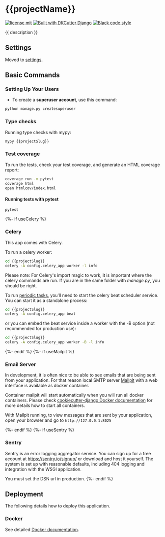 # {{projectName}}

[![license mit](https://img.shields.io/badge/licence-MIT-56BEB8)](LICENSE)
[![Built with DKCutter Django](https://img.shields.io/badge/built%20with-Cookiecutter%20Django-ff69b4.svg?logo=cookiecutter)](https://github.com/dkshs/cookiecutter-django)
[![Black code style](https://img.shields.io/badge/code%20style-black-000000.svg)](https://github.com/ambv/black)

{{ description }}

## Settings

Moved to [settings](https://github.com/dkshs/cookiecutter-django/blob/master/docs/settings.md).

## Basic Commands

### Setting Up Your Users

- To create a **superuser account**, use this command:

```bash
python manage.py createsuperuser
```

### Type checks

Running type checks with mypy:

```bash
mypy {{projectSlug}}
```

### Test coverage

To run the tests, check your test coverage, and generate an HTML coverage report:

```bash
coverage run -m pytest
coverage html
open htmlcov/index.html
```

#### Running tests with pytest

```bash
pytest
```

{%- if useCelery %}

### Celery

This app comes with Celery.

To run a celery worker:

```bash
cd {{projectSlug}}
celery -A config.celery_app worker -l info
```

Please note: For Celery's import magic to work, it is important where the celery commands are run. If you are in the same folder with *manage.py*, you should be right.

To run [periodic tasks](https://docs.celeryq.dev/en/stable/userguide/periodic-tasks.html), you'll need to start the celery beat scheduler service. You can start it as a standalone process:

```bash
cd {{projectSlug}}
celery -A config.celery_app beat
```

or you can embed the beat service inside a worker with the -B option (not recommended for production use):

```bash
cd {{projectSlug}}
celery -A config.celery_app worker -B -l info
```

{%- endif %}
{%- if useMailpit %}

### Email Server

In development, it is often nice to be able to see emails that are being sent from your application. For that reason local SMTP server [Mailpit](https://github.com/axllent/mailpit/) with a web interface is available as docker container.

Container mailpit will start automatically when you will run all docker containers.
Please check [cookiecutter-django Docker documentation](https://github.com/dkshs/cookiecutter-django/blob/master/docs/deployment-with-docker.md) for more details how to start all containers.

With Mailpit running, to view messages that are sent by your application, open your browser and go to `http://127.0.0.1:8025`

{%- endif %}
{%- if useSentry %}

### Sentry

Sentry is an error logging aggregator service. You can sign up for a free account at <https://sentry.io/signup/> or download and host it yourself.
The system is set up with reasonable defaults, including 404 logging and integration with the WSGI application.

You must set the DSN url in production.
{%- endif %}

## Deployment

The following details how to deploy this application.

### Docker

See detailed [Docker documentation](https://github.com/dkshs/cookiecutter-django/blob/master/docs/deployment-with-docker.md).
